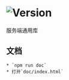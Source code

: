 # ![Version](https://img.shields.io/badge/version-13.187.57-green.svg)

服务端通用库

## 文档
    * `npm run doc`
    * 打开`doc/index.html`